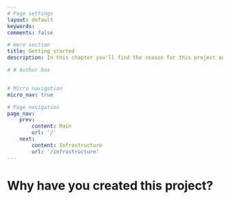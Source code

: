 ```yaml
---
# Page settings
layout: default
keywords:
comments: false

# Hero section
title: Getting started
description: In this chapter you'll find the reason for this project and how you can use it to increase your streams

# # Author box


# Micro navigation
micro_nav: true

# Page navigation
page_nav:
    prev:
        content: Main
        url: '/'
    next:
        content: Infrastructure
        url: '/infrastructure'
---
```


# Why have you created this project?

